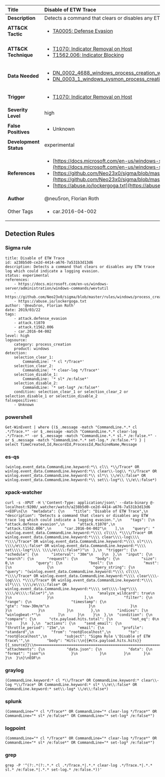 | Title                    | Disable of ETW Trace       |
|:-------------------------|:------------------|
| **Description**          | Detects a command that clears or disables any ETW trace log which could indicate a logging evasion. |
| **ATT&amp;CK Tactic**    |  <ul><li>[TA0005: Defense Evasion](https://attack.mitre.org/tactics/TA0005)</li></ul>  |
| **ATT&amp;CK Technique** | <ul><li>[T1070: Indicator Removal on Host](https://attack.mitre.org/techniques/T1070)</li><li>[T1562.006: Indicator Blocking](https://attack.mitre.org/techniques/T1562/006)</li></ul>  |
| **Data Needed**          | <ul><li>[DN_0002_4688_windows_process_creation_with_commandline](../Data_Needed/DN_0002_4688_windows_process_creation_with_commandline.md)</li><li>[DN_0003_1_windows_sysmon_process_creation](../Data_Needed/DN_0003_1_windows_sysmon_process_creation.md)</li></ul>  |
| **Trigger**              | <ul><li>[T1070: Indicator Removal on Host](../Triggers/T1070.md)</li></ul>  |
| **Severity Level**       | high |
| **False Positives**      | <ul><li>Unknown</li></ul>  |
| **Development Status**   | experimental |
| **References**           | <ul><li>[https://docs.microsoft.com/en-us/windows-server/administration/windows-commands/wevtutil](https://docs.microsoft.com/en-us/windows-server/administration/windows-commands/wevtutil)</li><li>[https://github.com/Neo23x0/sigma/blob/master/rules/windows/process_creation/win_mal_lockergoga.yml](https://github.com/Neo23x0/sigma/blob/master/rules/windows/process_creation/win_mal_lockergoga.yml)</li><li>[https://abuse.io/lockergoga.txt](https://abuse.io/lockergoga.txt)</li></ul>  |
| **Author**               | @neu5ron, Florian Roth |
| Other Tags           | <ul><li>car.2016-04-002</li></ul> | 

## Detection Rules

### Sigma rule

```
title: Disable of ETW Trace
id: a238b5d0-ce2d-4414-a676-7a531b3d13d6
description: Detects a command that clears or disables any ETW trace log which could indicate a logging evasion.
status: experimental
references:
    - https://docs.microsoft.com/en-us/windows-server/administration/windows-commands/wevtutil
    - https://github.com/Neo23x0/sigma/blob/master/rules/windows/process_creation/win_mal_lockergoga.yml
    - https://abuse.io/lockergoga.txt
author: '@neu5ron, Florian Roth'
date: 2019/03/22
tags:
    - attack.defense_evasion
    - attack.t1070
    - attack.t1562.006
    - car.2016-04-002
level: high
logsource:
    category: process_creation
    product: windows
detection:
    selection_clear_1:
        CommandLine: '* cl */Trace*'
    selection_clear_2:
        CommandLine: '* clear-log */Trace*'
    selection_disable_1:
        CommandLine: '* sl* /e:false*'
    selection_disable_2:
        CommandLine: '* set-log* /e:false*'
    condition: selection_clear_1 or selection_clear_2 or selection_disable_1 or selection_disable_2
falsepositives:
    - Unknown

```





### powershell
    
```
Get-WinEvent | where {($_.message -match "CommandLine.*.* cl .*/Trace.*" -or $_.message -match "CommandLine.*.* clear-log .*/Trace.*" -or $_.message -match "CommandLine.*.* sl.* /e:false.*" -or $_.message -match "CommandLine.*.* set-log.* /e:false.*") } | select TimeCreated,Id,RecordId,ProcessId,MachineName,Message
```


### es-qs
    
```
(winlog.event_data.CommandLine.keyword:*\\ cl\\ *\\/Trace* OR winlog.event_data.CommandLine.keyword:*\\ clear\\-log\\ *\\/Trace* OR winlog.event_data.CommandLine.keyword:*\\ sl*\\ \\/e\\:false* OR winlog.event_data.CommandLine.keyword:*\\ set\\-log*\\ \\/e\\:false*)
```


### xpack-watcher
    
```
curl -s -XPUT -H \'Content-Type: application/json\' --data-binary @- localhost:9200/_watcher/watch/a238b5d0-ce2d-4414-a676-7a531b3d13d6 <<EOF\n{\n  "metadata": {\n    "title": "Disable of ETW Trace",\n    "description": "Detects a command that clears or disables any ETW trace log which could indicate a logging evasion.",\n    "tags": [\n      "attack.defense_evasion",\n      "attack.t1070",\n      "attack.t1562.006",\n      "car.2016-04-002"\n    ],\n    "query": "(winlog.event_data.CommandLine.keyword:*\\\\ cl\\\\ *\\\\/Trace* OR winlog.event_data.CommandLine.keyword:*\\\\ clear\\\\-log\\\\ *\\\\/Trace* OR winlog.event_data.CommandLine.keyword:*\\\\ sl*\\\\ \\\\/e\\\\:false* OR winlog.event_data.CommandLine.keyword:*\\\\ set\\\\-log*\\\\ \\\\/e\\\\:false*)"\n  },\n  "trigger": {\n    "schedule": {\n      "interval": "30m"\n    }\n  },\n  "input": {\n    "search": {\n      "request": {\n        "body": {\n          "size": 0,\n          "query": {\n            "bool": {\n              "must": [\n                {\n                  "query_string": {\n                    "query": "(winlog.event_data.CommandLine.keyword:*\\\\ cl\\\\ *\\\\/Trace* OR winlog.event_data.CommandLine.keyword:*\\\\ clear\\\\-log\\\\ *\\\\/Trace* OR winlog.event_data.CommandLine.keyword:*\\\\ sl*\\\\ \\\\/e\\\\:false* OR winlog.event_data.CommandLine.keyword:*\\\\ set\\\\-log*\\\\ \\\\/e\\\\:false*)",\n                    "analyze_wildcard": true\n                  }\n                }\n              ],\n              "filter": {\n                "range": {\n                  "timestamp": {\n                    "gte": "now-30m/m"\n                  }\n                }\n              }\n            }\n          }\n        },\n        "indices": [\n          "winlogbeat-*"\n        ]\n      }\n    }\n  },\n  "condition": {\n    "compare": {\n      "ctx.payload.hits.total": {\n        "not_eq": 0\n      }\n    }\n  },\n  "actions": {\n    "send_email": {\n      "throttle_period": "15m",\n      "email": {\n        "profile": "standard",\n        "from": "root@localhost",\n        "to": "root@localhost",\n        "subject": "Sigma Rule \'Disable of ETW Trace\'",\n        "body": "Hits:\\n{{#ctx.payload.hits.hits}}{{_source}}\\n================================================================================\\n{{/ctx.payload.hits.hits}}",\n        "attachments": {\n          "data.json": {\n            "data": {\n              "format": "json"\n            }\n          }\n        }\n      }\n    }\n  }\n}\nEOF\n
```


### graylog
    
```
(CommandLine.keyword:* cl *\\/Trace* OR CommandLine.keyword:* clear\\-log *\\/Trace* OR CommandLine.keyword:* sl* \\/e\\:false* OR CommandLine.keyword:* set\\-log* \\/e\\:false*)
```


### splunk
    
```
(CommandLine="* cl */Trace*" OR CommandLine="* clear-log */Trace*" OR CommandLine="* sl* /e:false*" OR CommandLine="* set-log* /e:false*")
```


### logpoint
    
```
(CommandLine="* cl */Trace*" OR CommandLine="* clear-log */Trace*" OR CommandLine="* sl* /e:false*" OR CommandLine="* set-log* /e:false*")
```


### grep
    
```
grep -P '^(?:.*(?:.*.* cl .*/Trace.*|.*.* clear-log .*/Trace.*|.*.* sl.* /e:false.*|.*.* set-log.* /e:false.*))'
```



